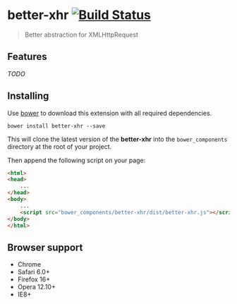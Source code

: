 better-xhr [![Build Status](https://api.travis-ci.org/chemerisuk/better-xhr.png?branch=master)](http://travis-ci.org/chemerisuk/better-xhr)
=========================
> Better abstraction for XMLHttpRequest

## Features
_TODO_

## Installing
Use [bower](http://bower.io/) to download this extension with all required dependencies.

    bower install better-xhr --save

This will clone the latest version of the __better-xhr__ into the `bower_components` directory at the root of your project.

Then append the following script on your page:

```html
<html>
<head>
    ...
</head>
<body>
    ...
    <script src="bower_components/better-xhr/dist/better-xhr.js"></script>
</body>
</html>
```

## Browser support
* Chrome
* Safari 6.0+
* Firefox 16+
* Opera 12.10+
* IE8+
